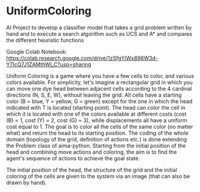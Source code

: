 # UniformColoring
AI Project to develop a classifier model that takes a grid problem written by hand and to execute a search algorithm such as UCS and A* and compares the different heuristic functions 

Google Colab Notebook: https://colab.research.google.com/drive/1zSfgYlWx896W3d-Y7IcQ7J1ZAMthWl_C?usp=sharing


Uniform Coloring is a game where you have a few cells to color, and various colors
available. 
For simplicity, let's imagine a rectangular grid in which you can move one dye head between adjacent cells according to the 4 cardinal directions (N, S, E, W), without leaving the grid.
All cells have a starting color (B = blue, Y = yellow, G = green) except for the one in which the head indicated with T is located (starting point). 
The head can color the cell in which it is located with one of the colors available at different costs (cost (B) = 1, cost (Y) = 2, cost (G) = 3),
while displacements all have a uniform cost equal to 1. 
The goal is to color all the cells of the same color (no matter what) and return the head to its starting position.
The coding of the whole domain (topology of the grid, definition of actions etc.) is done extending the Problem class of aima-python. 
Starting from the initial position of the head and combining move actions and coloring, the aim is to find the agent's sequence of actions to achieve the goal state.

The initial position of the head, the structure of the grid and the initial coloring of the cells are given to the system via an image (that can also be drawn by hand).
